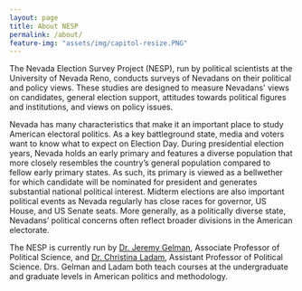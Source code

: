 ```yaml
---
layout: page
title: About NESP
permalink: /about/
feature-img: "assets/img/capitol-resize.PNG"
---
```


The Nevada Election Survey Project (NESP), run by political scientists at the University of Nevada Reno, conducts surveys of Nevadans on their political and policy views. These studies are designed to measure Nevadans' views on candidates, general election support, attitudes towards political figures and institutions, and views on policy issues.

Nevada has many characteristics that make it an important place to study American electoral politics. As a key battleground state, media and voters want to know what to expect on Election Day. During presidential election years, Nevada holds an early primary and features a diverse population that more closely resembles the country’s general population compared to fellow early primary states. As such, its primary is viewed as a bellwether for which candidate will be nominated for president and generates substantial national political interest. Midterm elections are also important political events as Nevada regularly has close races for governor, US House, and US Senate seats. More generally, as a politically diverse state, Nevadans’ political concerns often reflect broader divisions in the American electorate.

The NESP is currently run by [Dr. Jeremy Gelman](https://www.unr.edu/political-science/people/jeremy-gelman), Associate Professor of Political Science, and [Dr. Christina Ladam](https://www.unr.edu/political-science/people/christina-ladam), Assistant Professor of Political Science. Drs. Gelman and Ladam both teach courses at the undergraduate and graduate levels in American politics and methodology.
